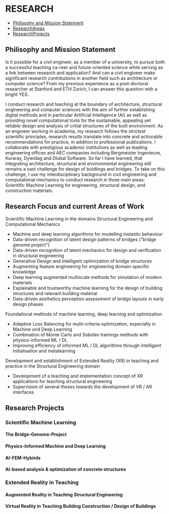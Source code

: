 # RESEARCH
*   [Philisophy and Mission Statement](#Philisophy)
*   [ResearchAreas](#ResearchAreas)
*   [ResearchProjects](#ResearchProjects)


## <a name="Philisophy"></a>Philisophy and Mission Statement
Is it possible for a civil engineer, as a member of a university, to pursue both a successful teaching ca-reer and future-oriented science while serving as a link between research and application? And can a civil engineer make significant research contributions in another field such as architecture or computer science? From my previous experience as a post-doctoral researcher at Stanford and ETH Zurich, I can answer this question with a bright YES. 

I conduct research and teaching at the boundary of architecture, structural engineering and computer sciences with the aim of further establishing digital methods and in particular Artificial Intelligence (AI) as well as providing novel computational tools for the sustainable, appealing yet reliable design and analysis of critial structures of the built environment. As an engineer working in academia, my research follows the strictest scientific principles, research results translate into concrete and actionable recommendations for practice, in addition to professional publications. I collaborate with prestigious academic institutions as well as leading engineering offices and AEC companies including Bergmeister Ingenieure, Kuraray, Dywidag and Dlubal Software. So far I have learned, that integrating architecture, structural and environmental engineering still remains a vast challenge for design of buidlings and bridges. To take on this challenge, I use my interdisciplinary background in civil engineering and computational mechanics to conduct research in three main areas: Scientific Machine Learning for engineering, structural design, and construction materials.

		
## <a name="ResearchAreas"></a>Research Focus and current Areas of Work

Scientific Machine Learning in the domains Structural Engineering and Computational Mechanics
*	Machine and deep learning algorithms for modelling inelastic behaviour
*	Data-driven recognition of latent design patterns of bridges ("bridge genome project")
*	Data-driven recognition of latent mechanics for design and verification in structural engineering
*	Generative Design and intelligent optimization of bridge structures
*	Augmenting feature engineering for engineering domain-specific knowledge 
*	Deep learning augmented multiscale methods for simulation of modern materials
*	Explainable and trustworthy machine learning for the design of building structures and relevant building material
*	Data-driven aesthetics perception assessment of bridge layouts in early design phases

Foundational methods of machine learning, deep learning and optimization
*	Adaptive Loss Balancing for multi-criteria-optimization, especially in Machine und Deep Learning
*	Combination of Monte Carlo and Sobolev trainings methods with physics-informed ML / DL
*	Improving efficiency of informed ML / DL algorithms through intelligent initialisation and metalearning

Development and establishment of Extended Reality (XR) in teaching and practice in the Structural Engineering domain
*	Development of a teaching and implementation concept of XR applications for teaching structural engineering
*	Supervision of several theses towards the development of VR / AR interfaces

## <a name="ResearchAreas"></a>Research Projects

### <a name="objectives"></a>Scientific Machine Learning

#### <a name="objectives"></a>The Bridge-Genome-Project

#### <a name="objectives"></a>Physics-Informed Machine and Deep Learning

#### <a name="objectives"></a>AI-FEM-Hybirds
#### <a name="objectives"></a>AI-based analysis & optimization of concrete structures

### <a name="objectives"></a>Extended Reality in Teaching
#### <a name="objectives"></a> Augmented Reality in Teaching Structural Engineering
#### <a name="objectives"></a> Virtual Reality in Teaching Building Construction / Design of Buildings
